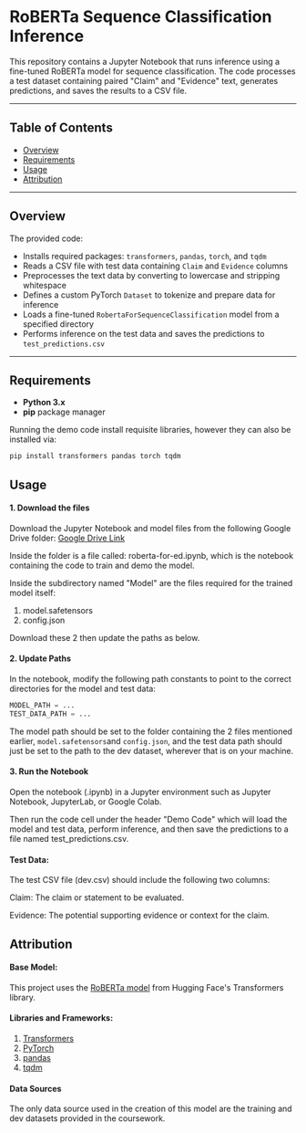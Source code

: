# RoBERTa Sequence Classification Inference

This repository contains a Jupyter Notebook that runs inference using a fine-tuned RoBERTa model for sequence classification. The code processes a test dataset containing paired "Claim" and "Evidence" text, generates predictions, and saves the results to a CSV file.

---

## Table of Contents
- [Overview](#overview)
- [Requirements](#requirements)
- [Usage](#usage)
- [Attribution](#attribution)

---

## Overview

The provided code:
- Installs required packages: `transformers`, `pandas`, `torch`, and `tqdm`
- Reads a CSV file with test data containing `Claim` and `Evidence` columns
- Preprocesses the text data by converting to lowercase and stripping whitespace
- Defines a custom PyTorch `Dataset` to tokenize and prepare data for inference
- Loads a fine-tuned `RobertaForSequenceClassification` model from a specified directory
- Performs inference on the test data and saves the predictions to `test_predictions.csv`

---

## Requirements

- **Python 3.x**
- **pip** package manager

Running the demo code install requisite libraries, however they can also be installed via:
```bash
pip install transformers pandas torch tqdm
```
## Usage
#### 1. Download the files
Download the Jupyter Notebook and model files from the following Google Drive folder:
[Google Drive Link](https://drive.google.com/drive/folders/1KFMmq3c8HZteHCkANV7PFT70h0VOgDEk?usp=drive_link)

Inside the folder is a file called: roberta-for-ed.ipynb, which is the notebook containing the code to train and demo the model. 

Inside the subdirectory named "Model" are the files required for the trained model itself:
1. model.safetensors
2. config.json

Download these 2 then update the paths as below.
#### 2. Update Paths
In the notebook, modify the following path constants to point to the correct directories for the model and test data:

```python
MODEL_PATH = ... 
TEST_DATA_PATH = ...
```

The model path should be set to the folder containing the 2 files mentioned earlier, ```model.safetensors```and ```config.json```, and the test data path should just be set to the path to the dev dataset, wherever that is on your machine.
#### 3. Run the Notebook

Open the notebook (.ipynb) in a Jupyter environment such as Jupyter Notebook, JupyterLab, or Google Colab.

Then run the code cell under the header "Demo Code" which will load the model and test data, perform inference, and then save the predictions to a file named test_predictions.csv.


#### Test Data:
The test CSV file (dev.csv) should include the following two columns:

Claim: The claim or statement to be evaluated.

Evidence: The potential supporting evidence or context for the claim.

## Attribution
#### Base Model:
This project uses the [RoBERTa model](https://huggingface.co/docs/transformers/en/model_doc/roberta) from Hugging Face's Transformers library.

#### Libraries and Frameworks:

1. [Transformers](https://huggingface.co/docs/transformers/en/index)
2. [PyTorch](https://pytorch.org/)
3. [pandas](https://pandas.pydata.org/)
4. [tqdm](https://pypi.org/project/tqdm/)

#### Data Sources
The only data source used in the creation of this model are the training and dev datasets provided in the coursework.
